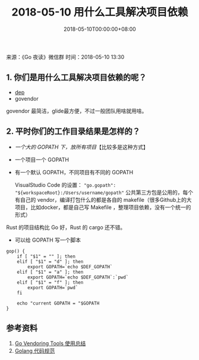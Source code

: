 ﻿---
title: 2018-05-10 用什么工具解决项目依赖
date: 2018-05-10T00:00:00+08:00
---
来源：《Go 夜读》微信群
时间：2018-05-10 13:30

## 1. 你们是用什么工具解决项目依赖的呢？

- [dep](https://github.com/golang/dep)
- govendor

govendor 最简洁，glide最方便，不过一般团队用啥就用啥。

## 2. 平时你们的工作目录结果是怎样的？

- *一个大的 GOPATH 下，放所有项目*【比较多是这种方式】
- 一个项目一个 GOPATH
- 有一个默认 GOPATH，不同项目有不同的 GOPATH
	
	VisualStudio Code 的设置： `"go.gopath": "${workspaceRoot}:/Users/username/gopath"`
	公共第三方包是公用的，每个有自己的 vendor，编译打包什么的都是各自的 makefile（很多Github上的大项目，比如docker，都是自己写 Makefile ，整理项目依赖，没有一个统一的形式）

Rust 的项目结构比 Go 好，Rust 的 cargo 还不错。

- 可以给 GOPATH 写一个脚本

```shell
gop() {
	if [ "$1" = "" ]; then
	elif [ "$1" = "d" ]; then
		export GOPATH=`echo $DEF_GOPATH`
	elif [ "$1" = "a" ]; then
		export GOPATH=`echo $DEF_GOPATH`:`pwd`
	elif [ "$1" = "f" ]; then
		export GOPATH=`pwd`
	fi

	echo "current GOPATH = "$GOPATH
}
```

## 参考资料

1. [Go Vendoring Tools 使用总结](http://researchlab.github.io/2016/05/24/comparison-of-Go-Vendoring-Tools/)
2. [Golang 代码规范](https://sheepbao.github.io/post/golang_code_specification/)